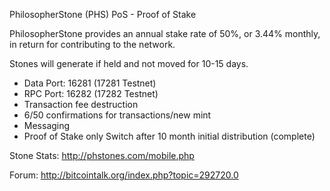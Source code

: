 PhilosopherStone (PHS) PoS - Proof of Stake

PhilosopherStone provides an annual stake rate of 50%, or 3.44% monthly, in return for contributing to the network.

Stones will generate if held and not moved for 10-15 days.

   - Data Port: 16281 (17281 Testnet)
   - RPC Port: 16282 (17282 Testnet)
   - Transaction fee destruction
   - 6/50 confirmations for transactions/new mint
   - Messaging
   - Proof of Stake only Switch after 10 month initial distribution (complete)

Stone Stats: http://phstones.com/mobile.php

Forum: http://bitcointalk.org/index.php?topic=292720.0
